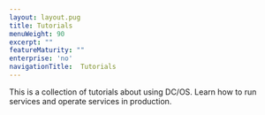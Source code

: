 ```yaml
---
layout: layout.pug
title: Tutorials
menuWeight: 90
excerpt: ""
featureMaturity: ""
enterprise: 'no'
navigationTitle:  Tutorials
---
```


<!-- This source repo for this topic is https://github.com/dcos/dcos-docs -->

This is a collection of tutorials about using DC/OS. Learn how to run services and operate services in production.
